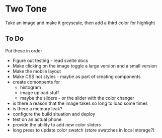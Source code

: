 # Two Tone

Take an image and make it greyscale, then add a third color for highlight

## To Do

Put these in order

- Figure out testing - read svelte docs
- Make clicking on the image toggle a large version and a small version
- Make the mobile layout
- Make CSS not styles - maybe as part of creating components
- create comonpents for
  - histogram
  - image upload stuff
  - maybe the sliders - or the slider with the color changer
- is there a reason that the image takes so long to load some times
- is there a memory leak?
- configure the build situation and deploy
- test on an actual phone
- provide the ability to add new color sliders
- long press to update color swatch (store swatches in local storage?)
